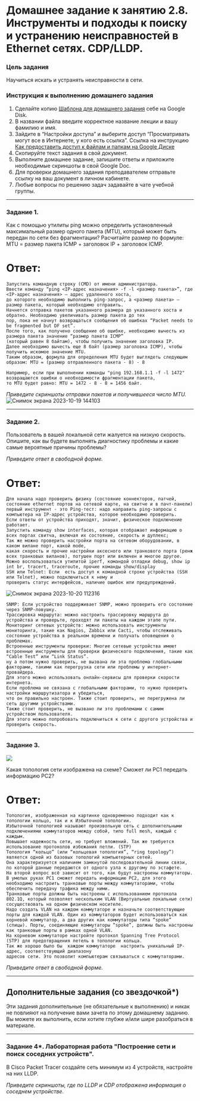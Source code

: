 # Домашнее задание к занятию 2.8. Инструменты и подходы к поиску и устранению неисправностей в Ethernet сетях. CDP/LLDP.

### Цель задания

Научиться искать и устранять неисправности в сети.

### Инструкция к выполнению домашнего задания

1. Сделайте копию [Шаблона для домашнего задания](https://docs.google.com/document/d/1youKpKm_JrC0UzDyUslIZW2E2bIv5OVlm_TQDvH5Pvs/edit) себе на Google Disk.
2. В названии файла введите корректное название лекции и вашу фамилию и имя.
3. Зайдите в “Настройки доступа” и выберите доступ “Просматривать могут все в Интернете, у кого есть ссылка”.
 Ссылка на инструкцию [Как предоставить доступ к файлам и папкам на Google Диске](https://support.google.com/docs/answer/2494822?hl=ru&co=GENIE.Platform%3DDesktop)
5. Скопируйте текст задания в свой документ.
6. Выполните домашнее задание, запишите ответы и приложите необходимые скриншоты в свой Google Doc.
7. Для проверки домашнего задания преподавателем отправьте ссылку на ваш документ в личном кабинете.
8. Любые вопросы по решению задач задавайте в чате учебной группы.

------

### Задание 1.

Как с помощью утилиты ping можно определить установленный максимальный размер одного пакета (MTU), который может быть передан по сети без фрагментации?
Расчитайте размер по формуле: MTU = размер пакета ICMP + заголовок IP + заголовок ICMP.
# Ответ:
```
Запустить командную строку (CMD) от имени администратора.
Ввести команду “ping <IP-адрес назначения> -f -l <размер пакета>”, где <IP-адрес назначения> – адрес удаленного хоста,
до которого необходимо выполнить ping-запрос, а <размер пакета> – размер пакета, который необходимо отправить.
Начнется отправка пакетов указанного размера до указанного хоста и обратно. Необходимо увеличивать размер пакета до тех
пор, пока не начнут возвращаться сообщения об ошибках “Packet needs to be fragmented but DF set”.
После того, как получено сообщение об ошибке, необходимо вычесть из размера пакета значение “размер пакета ICMP”
(который равен 8 байтам), чтобы получить значение заголовка IP.
Далее необходимо вычесть еще 8 байт (размер заголовка ICMP), чтобы получить искомое значение MTU.
Таким образом, формула для определения MTU будет выглядеть следующим образом: MTU = (размер отправленного пакета - 8) - 8

Например, если при выполнении команды "ping 192.168.1.1 -f -l 1472" возвращаются ошибки о необходимости фрагментации пакета,
то MTU будет равно: MTU = 1472 - 8 - 8 = 1456 байт.
```
*Приведите скриншоты отправки пакетов и получившееся число MTU.*
![Снимок экрана 2023-10-19 144103](https://github.com/Kapotov/rutsw-homeworks/assets/123774335/275c1077-c62d-43bb-b492-f9b3363fed2b)

---

### Задание 2.

Пользователь в вашей локальной сети жалуется на низкую скорость. Опишите, как вы будете выполнять диагностику проблемы и какие самые вероятные причины проблемы? 

*Приведите ответ в свободной форме.*
# Ответ: 
```
Для начала надо проверить физику (состояние коннекторов, патчей, состояние ethernet портов на сетевой карте, на свитче и в пачт-панели)
первый инструмент - это Ping-тест: надо направить ping-запросы с компьютера на IP-адрес устройства, которое необходимо проверить.
Если ответы от устройства приходят, значит, физическое подключение работает.
Запустить команду show interfaces, которая отображает информацию о всех портах свитча, включая их состояние, скорость и дуплекс;
Так же можно проверить настройки порта на сетевом оборудовании, в каком вилане порт, какой mode,
какая скорость и прочие настройки аксесного или транкового порта (ренж всех транковых виланов), потушен порт или включен и многое другое. 
Можно воспользоваться утилитой iperf, командой отладки debug, show ip int br, tracert, traceroute, прочие команды show/display
SSH или Telnet: Если  есть доступ к командной строке устройства (SSH или Telnet), можно подключиться к нему и
проверить статус интерфейсов, наличие ошибок или предупреждений.
```
![Снимок экрана 2023-10-20 112316](https://github.com/Kapotov/rutsw-homeworks/assets/123774335/a0aff937-57de-41d0-aa6f-f5a03a1694f1)
```
SNMP: Если устройство поддерживает SNMP, можно проверить его состояние через SNMP-ловушку.
Трассировка маршрута: можно настроить трассировку маршрута до устройства и проверьте, проходят ли пакеты на каждом этапе пути.
Мониторинг сетевых устройств: можно использовать инструменты мониторинга, такие как Nagios, Zabbix или Cacti, чтобы отслеживать
состояние устройства в реальном времени и получать оповещения о проблемах.
Встроенные инструменты проверки: Многие сетевые устройства имеют встроенные инструменты для проверки физического подключения, такие как “Cable Test” или “Link Status”.
ну а потом нужно проверить, не вызвана ли эта проблема глобальными факторами, такими как перегрузка сети или проблемы у интернет-провайдера.
Для этого можно использовать онлайн-сервисы для проверки скорости интернета.
Если проблема не связана с глобальными факторами, то нужно проверить настройки маршрутизатора и убедиться,
что он правильно настроен. Также стоит проверить, не перегружена ли сеть другими устройствами.
Также стоит проверить, не вызвано ли это проблемами с самим устройством пользователя.
Для этого можно попробовать подключиться к сети с другого устройства и проверить скорость.
```
---

### Задание 3.
![](https://i.ibb.co/tQSxS4r/network.png)


Какая топология сети изображена на схеме? Сможет ли PC1 передать информацию PC2?
# Ответ: 
```
Топология, изображенная на картинке одновременно подходит как к топологии кольцо, так и к Избыточной топологии.
Избыточной топологией называют произвольную сеть с дополнительными подключениями коммутаторов между собой, типо full mesh, каждый с каждым. 
Повышает надежность сети, но требует вложений. Так же требуется использование протоколов избежания петли. (STP)
Топология “кольцо” (или “кольцевая топология”, “ring topology”) является одной из базовых топологий компьютерных сетей.
Она характеризуется наличием замкнутой последовательной линии связи, по которой данные передаются от одного узла к другому по эстафете.
На второй вопрос всё зависит от того, как будут настроены коммутаторы. В умелых руках PC1 сможет передать информацию PC2, для этого
необходимо настроить транковые порты между коммутаторами, чтобы обеспечить передачу трафика между ними.
Транковые порты должны быть настроены с использованием протокола 802.1Q, который позволяет нескольким VLAN (Виртуальные локальные сети)
сосуществовать на одном физическом носителе.
Надо создать VLAN на каждом коммутаторе и назначьте соответствующие порты для каждой VLAN. Один из коммутаторов будет использоваться как
корневой коммутатор, а два других как коммутаторы типа “spoke” (спицы). Порты, соединяющие коммутаторы “spoke”, должны быть настроены
как транковые порты в рамках одной VLAN.
На корневом коммутаторе настройте протокол Spanning Tree Protocol (STP) для предотвращения петель в топологии кольца.
Так же хорошо было бы  каждом коммутаторе  настроить уникальный IP-адрес, соответствующий диапазону
адресов сети. Это позволит компьютерам связываться с коммутаторами.
```
*Приведите ответ в свободной форме.*

---

## Дополнительные задания (со звездочкой*)

Эти задания дополнительные (не обязательные к выполнению) и никак не повлияют на получение вами зачета по этому домашнему заданию. Вы можете их выполнить, если хотите глубже и/или шире разобраться в материале.

---

### Задание 4*. Лабораторная работа "Построение сети и поиск соседних устройств".

В Cisco Packet Tracer создайте сеть минимум из 4 устройств, настройте на них LLDP.

*Приведите скриншоты, где по LLDP и CDP отображена информация о соседнем устройстве.*

